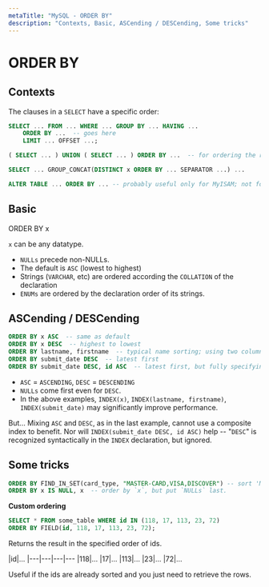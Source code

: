 ```yaml
---
metaTitle: "MySQL - ORDER BY"
description: "Contexts, Basic, ASCending / DESCending, Some tricks"
---
```


# ORDER BY



## Contexts


The clauses in a `SELECT` have a specific order:

```sql
SELECT ... FROM ... WHERE ... GROUP BY ... HAVING ...
    ORDER BY ...  -- goes here
    LIMIT ... OFFSET ...;

( SELECT ... ) UNION ( SELECT ... ) ORDER BY ...  -- for ordering the result of the UNION.

SELECT ... GROUP_CONCAT(DISTINCT x ORDER BY ... SEPARATOR ...) ...

ALTER TABLE ... ORDER BY ... -- probably useful only for MyISAM; not for InnoDB

```



## Basic


ORDER BY x

`x` can be any datatype.

- `NULLs` precede non-NULLs.
- The default is `ASC` (lowest to highest)
- Strings (`VARCHAR`, etc) are ordered according the `COLLATION` of the declaration
- `ENUMs` are ordered by the declaration order of its strings.



## ASCending / DESCending


```sql
ORDER BY x ASC  -- same as default
ORDER BY x DESC  -- highest to lowest
ORDER BY lastname, firstname  -- typical name sorting; using two columns
ORDER BY submit_date DESC  -- latest first
ORDER BY submit_date DESC, id ASC  -- latest first, but fully specifying order.

```


- `ASC` = `ASCENDING`, `DESC` = `DESCENDING`
- `NULLs` come first even for `DESC`.
- In the above examples, `INDEX(x)`, `INDEX(lastname, firstname)`, `INDEX(submit_date)`  may significantly improve performance.

But... Mixing `ASC` and `DESC`, as in the last example, cannot use a composite index to benefit.  Nor will `INDEX(submit_date DESC, id ASC)` help -- "`DESC`" is recognized syntactically in the `INDEX` declaration, but ignored.



## Some tricks


```sql
ORDER BY FIND_IN_SET(card_type, "MASTER-CARD,VISA,DISCOVER") -- sort 'MASTER-CARD' first.
ORDER BY x IS NULL, x  -- order by `x`, but put `NULLs` last.

```

**Custom ordering**

```sql
SELECT * FROM some_table WHERE id IN (118, 17, 113, 23, 72) 
ORDER BY FIELD(id, 118, 17, 113, 23, 72);

```

Returns the result in the specified order of ids.

|id|...
|---|---|---|---
|118|...
|17|...
|113|...
|23|...
|72|...

Useful if the ids are already sorted and you just need to retrieve the rows.

